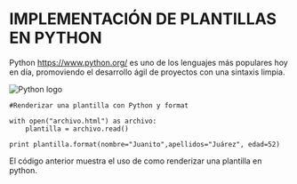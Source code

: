 # IMPLEMENTACIÓN DE PLANTILLAS EN PYTHON

Python <https://www.python.org/> es uno de los lenguajes más populares hoy en día, promoviendo el desarrollo ágil de proyectos con una sintaxis limpia.

![Python logo](https://www.python.org/static/img/python-logo@2x.png "Python Logo")


	#Renderizar una plantilla con Python y format
	
	with open("archivo.html") as archivo:
		plantilla = archivo.read()
	
	print plantilla.format(nombre="Juanito",apellidos="Juárez", edad=52)
	
El código anterior muestra el uso de como renderizar una plantilla en python.
